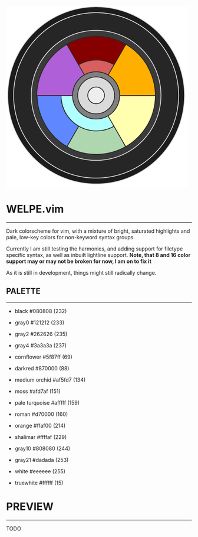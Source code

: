 ![Welpe Colorwheel](img/colorwheel.png)

# WELPE.vim 
-----------

Dark colorscheme for vim, with a mixture of bright, saturated highlights
and pale, low-key colors for non-keyword syntax groups.

Currently I am still testing the harmonies, and adding support
for filetype specific syntax, as well as inbuilt lightline support.
**Note, that 8 and 16 color support may or may not be broken for now,
I am on to fix it**

As it is still in development, things might still radically change.

## PALETTE
----------

- black          #080808 (232)

- gray0          #121212 (233)
- gray2          #262626 (235)
- gray4          #3a3a3a (237)

- cornflower     #5f87ff (69)
- darkred        #870000 (88)
- medium orchid  #af5fd7 (134)
- moss           #afd7af (151)
- pale turquoise #afffff (159)
- roman          #d70000 (160)
- orange         #ffaf00 (214)
- shalimar       #ffffaf (229)

- gray10         #808080 (244)
- gray21         #dadada (253)
- white          #eeeeee (255)

- truewhite      #ffffff (15)

# PREVIEW
---------

TODO
